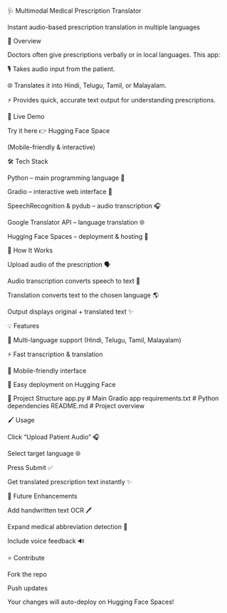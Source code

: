 
🩺 Multimodal Medical Prescription Translator

Instant audio-based prescription translation in multiple languages

📸 Overview

Doctors often give prescriptions verbally or in local languages. This app:

🎙️ Takes audio input from the patient.

🌐 Translates it into Hindi, Telugu, Tamil, or Malayalam.

⚡ Provides quick, accurate text output for understanding prescriptions.

🚀 Live Demo

Try it here 👉 Hugging Face Space

(Mobile-friendly & interactive)

🛠️ Tech Stack

Python – main programming language 🐍

Gradio – interactive web interface 🎨

SpeechRecognition & pydub – audio transcription 🎧

Google Translator API – language translation 🌐

Hugging Face Spaces – deployment & hosting 🚀

🧠 How It Works

Upload audio of the prescription 🗣️

Audio transcription converts speech to text 📝

Translation converts text to the chosen language 🌎

Output displays original + translated text ✨

💡 Features

🎯 Multi-language support (Hindi, Telugu, Tamil, Malayalam)

⚡ Fast transcription & translation

📱 Mobile-friendly interface

🔧 Easy deployment on Hugging Face

📂 Project Structure
app.py                # Main Gradio app
requirements.txt      # Python dependencies
README.md             # Project overview

🖌️ Usage

Click “Upload Patient Audio” 🎧

Select target language 🌐

Press Submit ✅

Get translated prescription text instantly ✨

📌 Future Enhancements

Add handwritten text OCR 🖊️

Expand medical abbreviation detection 💊

Include voice feedback 🔊

⭐ Contribute

Fork the repo

Push updates

Your changes will auto-deploy on Hugging Face Spaces!
